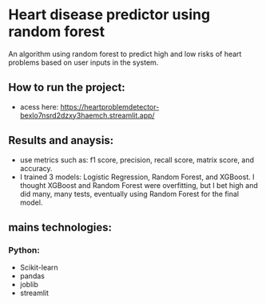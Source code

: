 # Heart disease predictor using random forest
An algorithm using random forest to predict high and low risks of heart problems based on user inputs in the system.

## How to run the project:
- acess here: https://heartproblemdetector-bexlo7nsrd2dzxy3haemch.streamlit.app/

## Results and anaysis:
- use metrics such as: f1 score, precision, recall score, matrix score, and accuracy.
- I trained 3 models: Logistic Regression, Random Forest, and XGBoost. I thought XGBoost and Random Forest were overfitting, but I bet high and did many, many tests, eventually using Random Forest for the final model.

## mains technologies:
### Python:
- Scikit-learn
- pandas
- joblib
- streamlit

